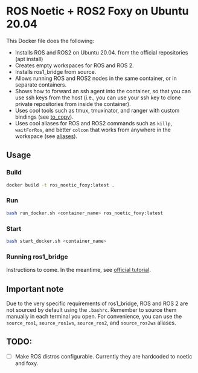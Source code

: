 # ROS Noetic + ROS2 Foxy on Ubuntu 20.04
This Docker file does the following:
- Installs ROS and ROS2 on Ubuntu 20.04. from the official repositories (apt install)
- Creates empty workspaces for ROS and ROS 2.
- Installs ros1_bridge from source.
- Allows running ROS and ROS2 nodes in the same container, or in separate containers.
- Shows how to forward an ssh agent into the container, so that you can use ssh keys from the host (i.e., you can use your ssh key to clone private repositories from inside the container).
- Uses cool tools such as tmux, tmuxinator, and ranger with custom bindings (see [to_copy](to_copy)).
- Uses cool aliases for ROS and ROS2 commands such as `killp`, `waitForRos`, and better `colcon` that works from anywhere in the workspace (see [aliases](to_copy/aliases)).

## Usage
### Build
```bash
docker build -t ros_noetic_foxy:latest .
```

### Run
```bash
bash run_docker.sh <container_name> ros_noetic_foxy:latest
```

### Start
```bash
bash start_docker.sh <container_name>
```

### Running ros1_bridge
Instructions to come. In the meantime, see [official tutorial](https://github.com/ros2/ros1_bridge/blob/master/README.md).

## Important note
Due to the very specific requirements of ros1_bridge, ROS and ROS 2 are not sourced by default using the `.bashrc`. Remember to source them manually in each terminal you open. For convenience, you can use the `source_ros1`, `source_ros1ws`, `source_ros2`, and `source_ros2ws` aliases.


## TODO:
- [ ] Make ROS distros configurable. Currently they are hardcoded to noetic and foxy.